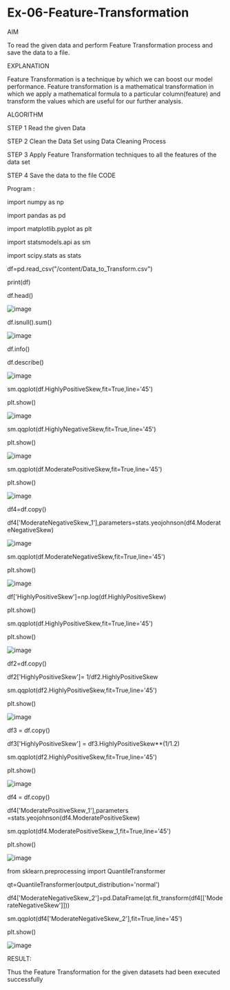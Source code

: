 # Ex-06-Feature-Transformation
AIM

To read the given data and perform Feature Transformation process and save the data to a file.

EXPLANATION

Feature Transformation is a technique by which we can boost our model performance. Feature transformation is a mathematical transformation in which we apply a mathematical formula to a particular column(feature) and transform the values which are useful for our further analysis.

ALGORITHM

STEP 1 Read the given Data

STEP 2 Clean the Data Set using Data Cleaning Process

STEP 3 Apply Feature Transformation techniques to all the features of the data set

STEP 4 Save the data to the file CODE

Program :

import numpy as np

import pandas as pd

import matplotlib.pyplot as plt

import statsmodels.api as sm

import scipy.stats as stats

df=pd.read_csv("/content/Data_to_Transform.csv")

print(df)

df.head()

![image](https://user-images.githubusercontent.com/113016781/197590714-952215d7-4f53-4432-8fe1-ec5e8c58a225.png)

df.isnull().sum()

![image](https://user-images.githubusercontent.com/113016781/197590843-b2601bc3-d94d-45a5-932a-7d97c5e62047.png)

df.info()

df.describe()

![image](https://user-images.githubusercontent.com/113016781/197590975-5d6660ba-5fe5-4a2a-ac2f-63d5750037dd.png)

sm.qqplot(df.HighlyPositiveSkew,fit=True,line='45')

plt.show()

![image](https://user-images.githubusercontent.com/113016781/197591090-b6157646-46d2-4f85-92da-2d462e42cce6.png)

sm.qqplot(df.HighlyNegativeSkew,fit=True,line='45')

plt.show()

![image](https://user-images.githubusercontent.com/113016781/197591205-1c1d0dbe-59f9-45db-9ea8-f376abd3692f.png)

sm.qqplot(df.ModeratePositiveSkew,fit=True,line='45')

plt.show()

![image](https://user-images.githubusercontent.com/113016781/197591293-524fce0d-9484-40b6-bcc9-5492db40a435.png)

df4=df.copy()

df4['ModerateNegativeSkew_1'],parameters=stats.yeojohnson(df4.ModerateNegativeSkew)

![image](https://user-images.githubusercontent.com/113016781/197591376-f760c1da-08cc-4099-aacd-b122ca8c1dd1.png)

sm.qqplot(df.ModerateNegativeSkew,fit=True,line='45')

plt.show()

![image](https://user-images.githubusercontent.com/113016781/197591450-6b498d16-f8af-44c4-9156-231f8d48fdce.png)

df['HighlyPositiveSkew']=np.log(df.HighlyPositiveSkew)

plt.show()

sm.qqplot(df.HighlyPositiveSkew,fit=True,line='45')

plt.show()

![image](https://user-images.githubusercontent.com/113016781/197591576-bd615579-aa11-47ba-ba13-4577da65debb.png)


df2=df.copy()

df2['HighlyPositiveSkew']= 1/df2.HighlyPositiveSkew

sm.qqplot(df2.HighlyPositiveSkew,fit=True,line='45')

plt.show()

![image](https://user-images.githubusercontent.com/113016781/197591674-b52881f6-fb1e-4460-9985-f5d8da9dcc5d.png)

df3 = df.copy()

df3['HighlyPositiveSkew'] = df3.HighlyPositiveSkew**(1/1.2)

sm.qqplot(df2.HighlyPositiveSkew,fit=True,line='45')

plt.show()

![image](https://user-images.githubusercontent.com/113016781/197591761-bdeb86df-ba70-4db5-be65-b7e4e16e893a.png)


df4 = df.copy()

df4['ModeratePositiveSkew_1'],parameters =stats.yeojohnson(df4.ModeratePositiveSkew)

sm.qqplot(df4.ModeratePositiveSkew_1,fit=True,line='45')

plt.show()

![image](https://user-images.githubusercontent.com/113016781/197591894-fed717d3-b10f-4e1d-83e2-e7c0f58fcfdc.png)


from sklearn.preprocessing import QuantileTransformer

qt=QuantileTransformer(output_distribution='normal')

df4['ModerateNegativeSkew_2']=pd.DataFrame(qt.fit_transform(df4[['ModerateNegativeSkew']]))

sm.qqplot(df4['ModerateNegativeSkew_2'],fit=True,line='45')

plt.show()

![image](https://user-images.githubusercontent.com/113016781/197591967-be04707a-32a6-4913-8ad4-4250f013f496.png)

RESULT:

Thus the Feature Transformation for the given datasets had been executed successfully
